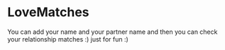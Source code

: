 # LoveMatches
You can add your name and your partner name and then you can check your relationship matches :) just for fun :)

